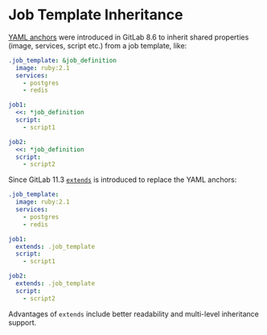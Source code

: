 # Job Template Inheritance

[YAML anchors](https://docs.gitlab.com/ee/ci/yaml/#anchors) were introduced in GitLab 8.6 to inherit shared properties (image, services, script etc.) from a job template, like:

```yaml
.job_template: &job_definition
  image: ruby:2.1
  services:
    - postgres
    - redis

job1:
  <<: *job_definition
  script:
    - script1

job2:
  <<: *job_definition
  script:
    - script2
```

Since GitLab 11.3 [`extends`](https://docs.gitlab.com/ee/ci/yaml/#extends) is introduced to replace the YAML anchors:

```yaml
.job_template:
  image: ruby:2.1
  services:
    - postgres
    - redis

job1:
  extends: .job_template
  script:
    - script1

job2:
  extends: .job_template
  script:
    - script2
```

Advantages of `extends` include better readability and multi-level inheritance support.
